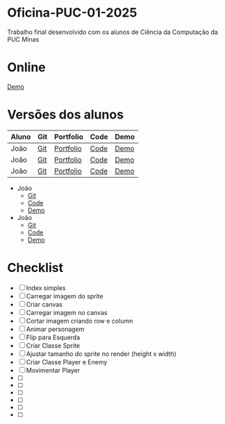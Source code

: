 # Oficina-PUC-01-2025
Trabalho final desenvolvido com os alunos de Ciência da Computação da PUC Minas

# Online
[Demo](https://hovelacque.github.io/Oficina-puc-01-2025/)

# Versões dos alunos
| Aluno | Git | Portfolio | Code | Demo |
| ----- | --- | --------- | ---- | ---- |
| João  | [Git](https://hovelacque.github.io/Oficina-puc-01-2025/) | [Portfolio](https://hovelacque.github.io/Oficina-puc-01-2025/) | [Code](https://hovelacque.github.io/Oficina-puc-01-2025/) | [Demo](https://hovelacque.github.io/Oficina-puc-01-2025/) |
| João  | [Git](https://hovelacque.github.io/Oficina-puc-01-2025/) | [Portfolio](https://hovelacque.github.io/Oficina-puc-01-2025/) | [Code](https://hovelacque.github.io/Oficina-puc-01-2025/) | [Demo](https://hovelacque.github.io/Oficina-puc-01-2025/) |
| João  | [Git](https://hovelacque.github.io/Oficina-puc-01-2025/) | [Portfolio](https://hovelacque.github.io/Oficina-puc-01-2025/) | [Code](https://hovelacque.github.io/Oficina-puc-01-2025/) | [Demo](https://hovelacque.github.io/Oficina-puc-01-2025/) |

- João 
    - [Git](https://hovelacque.github.io/Oficina-puc-01-2025/)
    - [Code](https://hovelacque.github.io/Oficina-puc-01-2025/)
    - [Demo](https://hovelacque.github.io/Oficina-puc-01-2025/)
- João 
    - [Git](https://hovelacque.github.io/Oficina-puc-01-2025/)
    - [Code](https://hovelacque.github.io/Oficina-puc-01-2025/)
    - [Demo](https://hovelacque.github.io/Oficina-puc-01-2025/)

# Checklist
- [ ] Index simples
- [ ] Carregar imagem do sprite
- [ ] Criar canvas
- [ ] Carregar imagem no canvas
- [ ] Cortar imagem criando row e column
- [ ] Animar personagem
- [ ] Flip para Esquerda
- [ ] Criar Classe Sprite
- [ ] Ajustar tamanho do sprite no render (height x width)
- [ ] Criar Classe Player e Enemy
- [ ] Movimentar Player
- [ ]
- [ ]
- [ ]
- [ ]
- [ ]
- [ ]